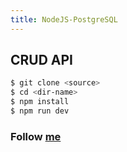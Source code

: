 ```yaml
---
title: NodeJS-PostgreSQL
---
```


## CRUD API

``` bash
$ git clone <source>
$ cd <dir-name>
$ npm install
$ npm run dev
```

### Follow [me](https://github.com/ductnn)